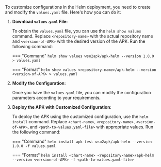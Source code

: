 To customize configurations in the Helm deployment, you need to create and modify the `values.yaml` file. Here's how you can do it:

1. **Download `values.yaml` File:**

    To obtain the `values.yaml` file, you can use the `helm show values` command. Replace `<repository-name>` with the actual repository name and `<version-of-APK>` with the desired version of the APK. Run the following command:

    === "Command"
        ```
        helm show values wso2apk/apk-helm --version 1.0.0  > values.yaml
        ```

    === "Format"
        ```
        helm show values <repository-name>/apk-helm --version <version-of-APK> > values.yaml
        ```

2. **Modify the Configuration:**

    Once you have the `values.yaml` file, you can modify the configuration parameters according to your requirements.

3. **Deploy the APK with Customized Configuration:**

    To deploy the APK using the customized configuration, use the `helm install` command. Replace `<chart-name>`, `<repository-name>`, `<version-of-APK>`, and `<path-to-values.yaml-file>` with appropriate values. Run the following command:

	=== "Command"
		```
		helm install apk-test wso2apk/apk-helm --version 1.0.0 -f values.yaml
		```

    === "Format"
		```
		helm install <chart-name> <repository-name>/apk-helm --version <version-of-APK> -f <path-to-values.yaml-file>
		```
	
